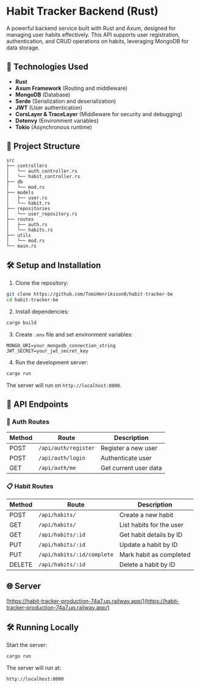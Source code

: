 # Habit Tracker Backend (Rust)

A powerful backend service built with Rust and Axum, designed for managing user habits effectively. This API supports user registration, authentication, and CRUD operations on habits, leveraging MongoDB for data storage.

## 🚀 Technologies Used

- **Rust**
- **Axum Framework** (Routing and middleware)
- **MongoDB** (Database)
- **Serde** (Serialization and deserialization)
- **JWT** (User authentication)
- **CorsLayer & TraceLayer** (Middleware for security and debugging)
- **Dotenvy** (Environment variables)
- **Tokio** (Asynchronous runtime)

## 📁 Project Structure

```
src
├── controllers
│   └── auth_controller.rs
│   └── habit_controller.rs
├── db
│   └── mod.rs
├── models
│   ├── user.rs
│   └── habit.rs
├── repositories
│   └── user_repository.rs
├── routes
│   ├── auth.rs
│   └── habits.rs
├── utils
│   └── mod.rs
└── main.rs
```

## 🛠️ Setup and Installation

1. Clone the repository:

```bash
git clone https://github.com/TomiHenriksson8/habit-tracker-be
cd habit-tracker-be
```

2. Install dependencies:

```bash
cargo build
```

3. Create `.env` file and set environment variables:

```env
MONGO_URI=your_mongodb_connection_string
JWT_SECRET=your_jwt_secret_key
```

4. Run the development server:

```bash
cargo run
```

The server will run on `http://localhost:8000`.

## 📌 API Endpoints

### 🔑 Auth Routes

| Method | Route                | Description           |
| ------ | -------------------- | --------------------- |
| POST   | `/api/auth/register` | Register a new user   |
| POST   | `/api/auth/login`    | Authenticate user     |
| GET    | `/api/auth/me`       | Get current user data |

### 📋 Habit Routes

| Method | Route                      | Description              |
| ------ | -------------------------- | ------------------------ |
| POST   | `/api/habits/`             | Create a new habit       |
| GET    | `/api/habits/`             | List habits for the user |
| GET    | `/api/habits/:id`          | Get habit details by ID  |
| PUT    | `/api/habits/:id`          | Update a habit by ID     |
| PUT    | `/api/habits/:id/complete` | Mark habit as completed  |
| DELETE | `/api/habits/:id`          | Delete a habit by ID     |

## 🌐 Server

[https://habit-tracker-production-74a7.up.railway.app/](https://habit-tracker-production-74a7.up.railway.app/)

## 🛠 Running Locally

Start the server:

```bash
cargo run
```

The server will run at:

```
http://localhost:8000
```
